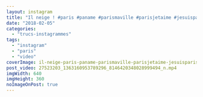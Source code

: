 ```yaml
---
layout: instagram
title: "Il neige ! #paris #paname #parismaville #parisjetaime #jesuisparisienmaisjemesoigne"
date: "2018-02-05"
categories: 
  - "trucs-instagrammes"
tags: 
  - "instagram"
  - "paris"
  - "video"
coverImage: il-neige-paris-paname-parismaville-parisjetaime-jesuisparisienmaisjemesoigne.jpg
post_video: 27523203_1363160953789296_8146420348028999494_n.mp4
imgWidth: 640
imgHeight: 360
noImageOnPost: true
---
```

